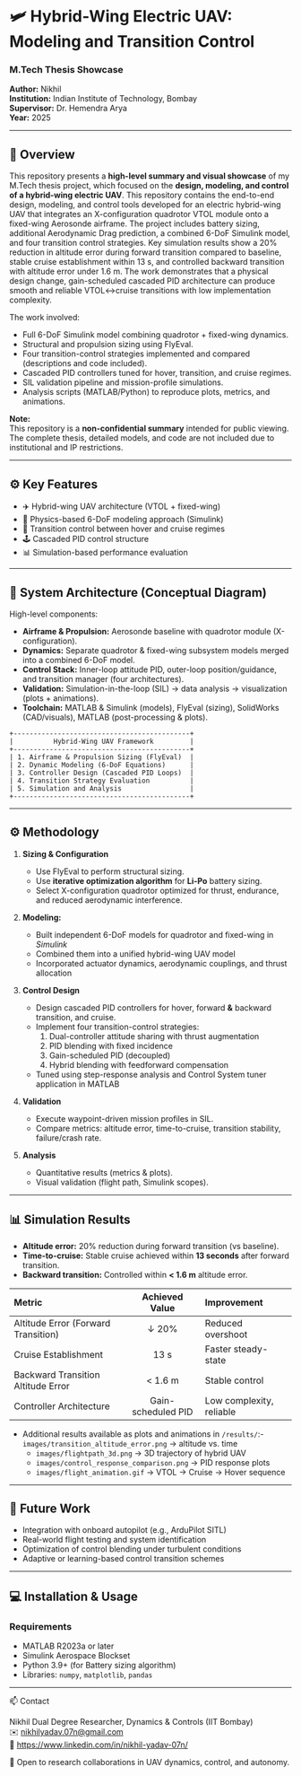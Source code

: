 # 🛩️ Hybrid-Wing Electric UAV: Modeling and Transition Control

### M.Tech Thesis Showcase   
**Author:** Nikhil  
**Institution:** Indian Institute of Technology, Bombay  
**Supervisor:** Dr. Hemendra Arya  
**Year:** 2025

---

## 🧩 Overview

This repository presents a **high-level summary and visual showcase** of my M.Tech thesis project, which focused on the **design, modeling, and control of a hybrid-wing electric UAV**. This repository contains the end-to-end design, modeling, and control tools developed for an electric hybrid-wing UAV that integrates an X-configuration quadrotor VTOL module onto a fixed-wing Aerosonde airframe. The project includes battery sizing, additional Aerodynamic Drag prediction, a combined 6-DoF Simulink model, and four transition control strategies. Key simulation results show a 20% reduction in altitude error during forward transition compared to baseline, stable cruise establishment within 13 s, and controlled backward transition with altitude error under 1.6 m. The work demonstrates that a physical design change, gain-scheduled cascaded PID architecture can produce smooth and reliable VTOL↔cruise transitions with low implementation complexity.


The work involved:
- Full 6-DoF Simulink model combining quadrotor + fixed-wing dynamics.
- Structural and propulsion sizing using FlyEval.
- Four transition-control strategies implemented and compared (descriptions and code included).
- Cascaded PID controllers tuned for hover, transition, and cruise regimes.
- SIL validation pipeline and mission-profile simulations.
- Analysis scripts (MATLAB/Python) to reproduce plots, metrics, and animations.

**Note:**  
This repository is a **non-confidential summary** intended for public viewing.  
The complete thesis, detailed models, and code are not included due to institutional and IP restrictions.

---

## ⚙️ Key Features

- ✈️ Hybrid-wing UAV architecture (VTOL + fixed-wing)  
- 🧮 Physics-based 6-DoF modeling approach (Simulink)  
- 🔄 Transition control between hover and cruise regimes  
- 🕹️ Cascaded PID control structure  
- 📊 Simulation-based performance evaluation  

---

## 🧠 System Architecture (Conceptual Diagram)
High-level components:
- **Airframe & Propulsion:** Aerosonde baseline with quadrotor module (X-configuration).
- **Dynamics:** Separate quadrotor & fixed-wing subsystem models merged into a combined 6-DoF model.
- **Control Stack:** Inner-loop attitude PID, outer-loop position/guidance, and transition manager (four architectures).
- **Validation:** Simulation-in-the-loop (SIL) → data analysis → visualization (plots + animations).
- **Toolchain:** MATLAB & Simulink (models), FlyEval (sizing), SolidWorks (CAD/visuals), MATLAB (post-processing & plots).


```plaintext
+--------------------------------------------+
|          Hybrid-Wing UAV Framework         |
+--------------------------------------------+
| 1. Airframe & Propulsion Sizing (FlyEval)  |
| 2. Dynamic Modeling (6-DoF Equations)      |
| 3. Controller Design (Cascaded PID Loops)  |
| 4. Transition Strategy Evaluation          |
| 5. Simulation and Analysis                 |
+--------------------------------------------+
```
---


##  ⚙️ Methodology
1. **Sizing & Configuration**
   - Use FlyEval to perform structural sizing.
   - Use **iterative optimization algorithm** for **Li-Po** battery sizing.
   - Select X-configuration quadrotor optimized for thrust, endurance, and reduced aerodynamic interference.


2. **Modeling:**  
   - Built independent 6-DoF models for quadrotor and fixed-wing in *Simulink*  
   - Combined them into a unified hybrid-wing UAV model  
   - Incorporated actuator dynamics, aerodynamic couplings, and thrust allocation

3. **Control Design**
   - Design cascaded PID controllers for hover, forward **&** backward transition, and cruise.
   - Implement four transition-control strategies:
     1. Dual-controller attitude sharing with thrust augmentation
     2. PID blending with fixed incidence
     3. Gain-scheduled PID (decoupled)
     4. Hybrid blending with feedforward compensation
   - Tuned using step-response analysis and Control System tuner application in MATLAB 

4. **Validation**
   - Execute waypoint-driven mission profiles in SIL.
   - Compare metrics: altitude error, time-to-cruise, transition stability, failure/crash rate.
   
5. **Analysis**
   - Quantitative results (metrics & plots).
   - Visual validation (flight path, Simulink scopes).

---

## 📊 Simulation Results
- **Altitude error:** 20% reduction during forward transition (vs baseline).
- **Time-to-cruise:** Stable cruise achieved within **13 seconds** after forward transition.
- **Backward transition:** Controlled within **< 1.6 m** altitude error.

| Metric | Achieved Value | Improvement |
|:-------|:---------------:|:------------|
| Altitude Error (Forward Transition) | ↓ 20% | Reduced overshoot |
| Cruise Establishment | 13 s | Faster steady-state |
| Backward Transition Altitude Error | < 1.6 m | Stable control |
| Controller Architecture | Gain-scheduled PID | Low complexity, reliable |

- Additional results available as plots and animations in `/results/`:- `images/transition_altitude_error.png` → altitude vs. time  
  - `images/flightpath_3d.png` → 3D trajectory of hybrid UAV  
  - `images/control_response_comparison.png` → PID response plots  
  - `images/flight_animation.gif` → VTOL → Cruise → Hover sequence  

---
## 🚀 Future Work
- Integration with onboard autopilot (e.g., ArduPilot SITL)
- Real-world flight testing and system identification
- Optimization of control blending under turbulent conditions
- Adaptive or learning-based control transition schemes


---
## 💻 Installation & Usage
### Requirements
- MATLAB R2023a or later  
- Simulink Aerospace Blockset  
- Python 3.9+ (for Battery sizing algorithm)  
- Libraries: `numpy`, `matplotlib`, `pandas`

---
📫 Contact

Nikhil
Dual Degree Researcher, Dynamics & Controls (IIT Bombay)  
✉️ nikhilyadav.07n@gmail.com   
🔗 https://www.linkedin.com/in/nikhil-yadav-07n/

🧠 Open to research collaborations in UAV dynamics, control, and autonomy.



